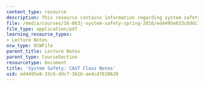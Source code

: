 ```yaml
---
content_type: resource
description: This resource contains information regarding system safety.
file: /media/courses/16-863j-system-safety-spring-2016/ed4495e833c6ddc73616ae4cd7638620_MIT16_863JS16_LecNotes3-1.pdf
file_type: application/pdf
learning_resource_types:
- Lecture Notes
ocw_type: OCWFile
parent_title: Lecture Notes
parent_type: CourseSection
resourcetype: Document
title: 'System Safety: CAST Class Notes'
uid: ed4495e8-33c6-ddc7-3616-ae4cd7638620
---
```

